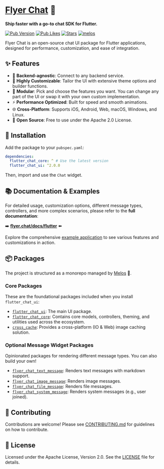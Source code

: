 # [Flyer Chat](https://flyer.chat) 💬

**Ship faster with a go-to chat SDK for Flutter.**

[![Pub Version](https://img.shields.io/pub/v/flutter_chat_ui?logo=flutter&color=orange)](https://pub.dev/packages/flutter_chat_ui) [![Pub Likes](https://img.shields.io/pub/likes/flutter_chat_ui?logo=flutter&color=orange&label=pub%20likes)](https://pub.dev/packages/flutter_chat_ui) [![Stars](https://img.shields.io/github/stars/flyerhq/flutter_chat_ui?style=flat&color=orange&logo=github)](https://github.com/flyerhq/flutter_chat_ui/stargazers) [![melos](https://img.shields.io/badge/maintained%20with-melos-ffffff.svg?color=orange)](https://github.com/invertase/melos)

Flyer Chat is an open-source chat UI package for Flutter applications, designed for performance, customization, and ease of integration.

## ✨ Features

- 🔄 **Backend-agnostic**: Connect to any backend service.
- 🎨 **Highly Customizable**: Tailor the UI with extensive theme options and builder functions.
- 🧩 **Modular**: Pick and choose the features you want. You can change any part of the UI or swap it with your own custom implementation.
- ⚡ **Performance Optimized**: Built for speed and smooth animations.
- 🌐 **Cross-Platform**: Supports iOS, Android, Web, macOS, Windows, and Linux.
- 📜 **Open Source**: Free to use under the Apache 2.0 License.

## 🚀 Installation

Add the package to your `pubspec.yaml`:

```yaml
dependencies:
  flutter_chat_core: ^ # Use the latest version
  flutter_chat_ui: ^2.0.0
```

Then, import and use the `Chat` widget.

## 📚 Documentation & Examples

For detailed usage, customization options, different message types, controllers, and more complex scenarios, please refer to the **full documentation**:

➡️ **[flyer.chat/docs/flutter](https://flyer.chat/docs/flutter)** ⬅️

Explore the comprehensive [example application](https://github.com/flyerhq/flutter_chat_ui/tree/main/examples/flyer_chat) to see various features and customizations in action.

## 📦 Packages

The project is structured as a monorepo managed by [Melos](https://melos.invertase.dev/) 💙.

### Core Packages

These are the foundational packages included when you install `flutter_chat_ui`:

- [`flutter_chat_ui`](https://github.com/flyerhq/flutter_chat_ui/tree/main/packages/flutter_chat_ui): The main UI package.
- [`flutter_chat_core`](https://github.com/flyerhq/flutter_chat_ui/tree/main/packages/flutter_chat_core): Contains core models, controllers, theming, and utilities used across the ecosystem.
- [`cross_cache`](https://github.com/flyerhq/flutter_chat_ui/tree/main/packages/cross_cache): Provides a cross-platform (IO & Web) image caching solution.

### Optional Message Widget Packages

Opinionated packages for rendering different message types. You can also build your own!

- [`flyer_chat_text_message`](https://github.com/flyerhq/flutter_chat_ui/tree/main/packages/flyer_chat_text_message): Renders text messages with markdown support.
- [`flyer_chat_image_message`](https://github.com/flyerhq/flutter_chat_ui/tree/main/packages/flyer_chat_image_message): Renders image messages.
- [`flyer_chat_file_message`](https://github.com/flyerhq/flutter_chat_ui/tree/main/packages/flyer_chat_file_message): Renders file messages.
- [`flyer_chat_system_message`](https://github.com/flyerhq/flutter_chat_ui/tree/main/packages/flyer_chat_system_message): Renders system messages (e.g., user joined).

## 🤝 Contributing

Contributions are welcome! Please see [CONTRIBUTING.md](https://github.com/flyerhq/flutter_chat_ui/blob/main/CONTRIBUTING.md) for guidelines on how to contribute.

## 📜 License

Licensed under the Apache License, Version 2.0. See the [LICENSE](https://github.com/flyerhq/flutter_chat_ui/blob/main/LICENSE) file for details.
